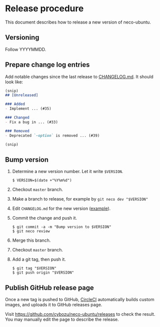Release procedure
=================

This document describes how to release a new version of neco-ubuntu.

Versioning
----------

Follow YYYYMMDD.

Prepare change log entries
--------------------------

Add notable changes since the last release to [CHANGELOG.md](CHANGELOG.md).
It should look like:

```markdown
(snip)
## [Unreleased]

### Added
- Implement ... (#35)

### Changed
- Fix a bug in ... (#33)

### Removed
- Deprecated `-option` is removed ... (#39)

(snip)
```

Bump version
------------

1. Determine a new version number.  Let it write `$VERSION`.

    ```console
    $ VERSION=$(date +"%Y%m%d")
    ```

2. Checkout `master` branch.
3. Make a branch to release, for example by `git neco dev "$VERSION"`
4. Edit `CHANGELOG.md` for the new version ([example][]).
5. Commit the change and push it.

    ```console
    $ git commit -a -m "Bump version to $VERSION"
    $ git neco review
    ```

6. Merge this branch.
7. Checkout `master` branch.
8. Add a git tag, then push it.

    ```console
    $ git tag "$VERSION"
    $ git push origin "$VERSION"
    ```

Publish GitHub release page
---------------------------

Once a new tag is pushed to GitHub, [CircleCI](https://circleci.com/gh/cybozu/neco-ubuntu) automatically
builds custom images, and uploads it to GitHub releases page.

Visit https://github.com/cybozu/neco-ubuntu/releases to check
the result.  You may manually edit the page to describe the release.

[example]: https://github.com/cybozu-go/etcdpasswd/commit/77d95384ac6c97e7f48281eaf23cb94f68867f79
